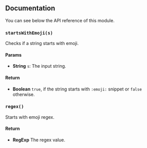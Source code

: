 ## Documentation

You can see below the API reference of this module.

### `startsWithEmoji(s)`
Checks if a string starts with emoji.

#### Params

- **String** `s`: The input string.

#### Return
- **Boolean** `true`, if the string starts with `:emoji:` snippet or `false` otherwise.

### `regex()`
Starts with emoji regex.

#### Return
- **RegExp** The regex value.

